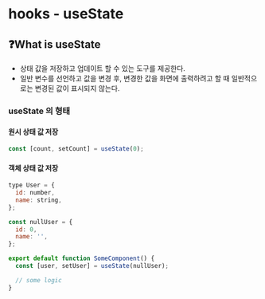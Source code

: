 # hooks - useState

## ❓What is **useState**

- 상태 값을 저장하고 업데이트 할 수 있는 도구를 제공한다.
- 일반 변수를 선언하고 값을 변경 후, 변경한 값을 화면에 출력하려고 할 때 일반적으로는 변경된 값이
  표시되지 않는다.

### useState 의 형태

#### 원시 상태 값 저장

```js
const [count, setCount] = useState(0);
```

#### 객체 상태 값 저장

```js
type User = {
  id: number,
  name: string,
};

const nullUser = {
  id: 0,
  name: '',
};

export default function SomeComponent() {
  const [user, setUser] = useState(nullUser);

  // some logic
}
```
